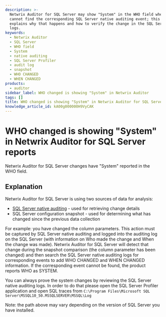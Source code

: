 ```yaml
---
description: >-
  Netwrix Auditor for SQL Server may show "System" in the WHO field when it
  cannot find the corresponding SQL Server native auditing event; this article
  explains why that happens and how to verify the change in the SQL Server audit
  logs.
keywords:
  - Netwrix Auditor
  - SQL Server
  - WHO field
  - System
  - native auditing
  - SQL Server Profiler
  - audit log
  - snapshot
  - WHO CHANGED
  - WHEN CHANGED
products:
  - auditor
sidebar_label: WHO changed is showing "System" in Netwrix Auditor
tags: []
title: WHO changed is showing "System" in Netwrix Auditor for SQL Server reports
knowledge_article_id: kA00g000000H9VyCAK
---
```


# WHO changed is showing "System" in Netwrix Auditor for SQL Server reports

Netwrix Auditor for SQL Server changes have "System" reported in the WHO field.

## Explanation

Netwrix Auditor for SQL Server is using two sources of data for analysis:

- [SQL Server native auditing](http://technet.microsoft.com/en-us/library/dd392015(v=sql.100).aspx) - used for retrieving change details
- SQL Server configuration snapshot - used for determining what has changed since the previous data collection

For example: you have changed the column parameters. This action must be captured by SQL Server native auditing and logged into the auditing log on the SQL Server (with information on Who made the change and When the change was made). Netwrix Auditor for SQL Server will detect that change during the snapshot comparison (the column parameter has been changed) and then search the SQL Server native auditing logs for corresponding events to add WHO CHANGED and WHEN CHANGED information. If the corresponding event cannot be found, the product reports WHO as SYSTEM.

You can always prove the system changes by reviewing the SQL Server native auditing logs. In order to do that please open the SQL Server Profiler application and open SQL traces from `C:\Program Files\Microsoft SQL Server\MSSQL10_50.MSSQLSERVER\MSSQL\Log`

Note: the path above may vary depending on the version of SQL Server you have installed.
